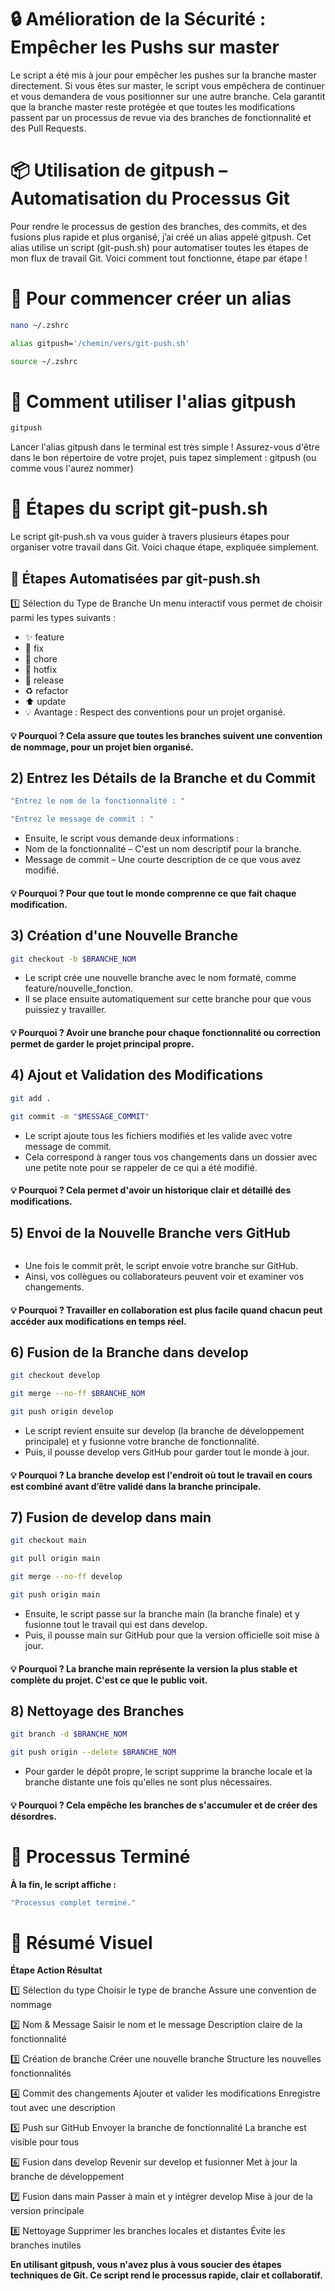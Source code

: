 # 🔒 Amélioration de la Sécurité : Empêcher les Pushs sur master
Le script a été mis à jour pour empêcher les pushes sur la branche master directement. Si vous êtes sur master, le script vous empêchera de continuer et vous demandera de vous positionner sur une autre branche. Cela garantit que la branche master reste protégée et que toutes les modifications passent par un processus de revue via des branches de fonctionnalité et des Pull Requests.


# 📦 Utilisation de gitpush – Automatisation du Processus Git

Pour rendre le processus de gestion des branches, des commits, et des fusions plus rapide et plus organisé, j’ai créé un alias appelé gitpush. Cet alias utilise un script (git-push.sh) pour automatiser toutes les étapes de mon flux de travail Git. Voici comment tout fonctionne, étape par étape !

# 🏁 Pour commencer créer un alias
```bash
nano ~/.zshrc
```
```bash
alias gitpush='/chemin/vers/git-push.sh'
```
```bash
source ~/.zshrc
```

# 🚀 Comment utiliser l'alias gitpush
```bash
gitpush
```
Lancer l'alias gitpush dans le terminal est très simple ! Assurez-vous d'être dans le bon répertoire de votre projet, puis tapez simplement : gitpush (ou comme vous l'aurez nommer)

# 🎯 Étapes du script git-push.sh

Le script git-push.sh va vous guider à travers plusieurs étapes pour organiser votre travail dans Git. Voici chaque étape, expliquée simplement.

## 🎯 Étapes Automatisées par git-push.sh
1️⃣ Sélection du Type de Branche
Un menu interactif vous permet de choisir parmi les types suivants :

- ✨ feature
- 🔧 fix
- 🧹 chore
- 🚨 hotfix
- 🚀 release
- ♻️ refactor
- ⬆️ update
- 💡 Avantage : Respect des conventions pour un projet organisé.

#### 💡 Pourquoi ? Cela assure que toutes les branches suivent une convention de nommage, pour un projet bien organisé.

## 2) Entrez les Détails de la Branche et du Commit
```bash
"Entrez le nom de la fonctionnalité : "
```

```bash
"Entrez le message de commit : "
```
-  Ensuite, le script vous demande deux informations :
- Nom de la fonctionnalité – C'est un nom descriptif pour la branche.
- Message de commit – Une courte description de ce que vous avez modifié.
#### 💡 Pourquoi ? Pour que tout le monde comprenne ce que fait chaque modification.

## 3) Création d'une Nouvelle Branche

```bash
git checkout -b $BRANCHE_NOM
```
- Le script crée une nouvelle branche avec le nom formaté, comme feature/nouvelle_fonction.
- Il se place ensuite automatiquement sur cette branche pour que vous puissiez y travailler.
#### 💡 Pourquoi ? Avoir une branche pour chaque fonctionnalité ou correction permet de garder le projet principal propre.

## 4) Ajout et Validation des Modifications
```bash
git add .
```

```bash
git commit -m "$MESSAGE_COMMIT"
```
- Le script ajoute tous les fichiers modifiés et les valide avec votre message de commit.
- Cela correspond à ranger tous vos changements dans un dossier avec une petite note pour se rappeler de ce qui a été modifié.
#### 💡 Pourquoi ? Cela permet d'avoir un historique clair et détaillé des modifications.

## 5) Envoi de la Nouvelle Branche vers GitHub
```bashgit push -u origin $BRANCHE_NOM
```
- Une fois le commit prêt, le script envoie votre branche sur GitHub.
- Ainsi, vos collègues ou collaborateurs peuvent voir et examiner vos changements.
#### 💡 Pourquoi ? Travailler en collaboration est plus facile quand chacun peut accéder aux modifications en temps réel.

## 6) Fusion de la Branche dans develop
```bash
git checkout develop
```

```bash
git merge --no-ff $BRANCHE_NOM
```

```bash
git push origin develop
```
- Le script revient ensuite sur develop (la branche de développement principale) et y fusionne votre branche de fonctionnalité.
- Puis, il pousse develop vers GitHub pour garder tout le monde à jour.
#### 💡 Pourquoi ? La branche develop est l'endroit où tout le travail en cours est combiné avant d’être validé dans la branche principale.

## 7) Fusion de develop dans main
```bash
git checkout main
```

```bash
git pull origin main
```

```bash
git merge --no-ff develop
```

```bash
git push origin main
```
- Ensuite, le script passe sur la branche main (la branche finale) et y fusionne tout le travail qui est dans develop.
- Puis, il pousse main sur GitHub pour que la version officielle soit mise à jour.
#### 💡 Pourquoi ? La branche main représente la version la plus stable et complète du projet. C'est ce que le public voit.

## 8) Nettoyage des Branches
```bash
git branch -d $BRANCHE_NOM
```

```bash
git push origin --delete $BRANCHE_NOM
```
- Pour garder le dépôt propre, le script supprime la branche locale et la branche distante une fois qu'elles ne sont plus nécessaires.
#### 💡 Pourquoi ? Cela empêche les branches de s'accumuler et de créer des désordres.

# 🎉 Processus Terminé
**À la fin, le script affiche :**

```bash
"Processus complet terminé."
```

# 📝 Résumé Visuel
**Étape	Action	Résultat**

1️⃣ Sélection du type	Choisir le type de branche	Assure une convention de nommage

2️⃣ Nom & Message	Saisir le nom et le message	Description claire de la fonctionnalité

3️⃣ Création de branche	Créer une nouvelle branche	Structure les nouvelles fonctionnalités

4️⃣ Commit des changements	Ajouter et valider les modifications	Enregistre tout avec une description

5️⃣ Push sur GitHub	Envoyer la branche de fonctionnalité	La branche est visible pour tous

6️⃣ Fusion dans develop	Revenir sur develop et fusionner	Met à jour la branche de développement

7️⃣ Fusion dans main	Passer à main et y intégrer develop	Mise à jour de la version principale

8️⃣ Nettoyage	Supprimer les branches locales et distantes	Évite les branches inutiles

**En utilisant gitpush, vous n'avez plus à vous soucier des étapes techniques de Git. Ce script rend le processus rapide, clair et collaboratif.**


